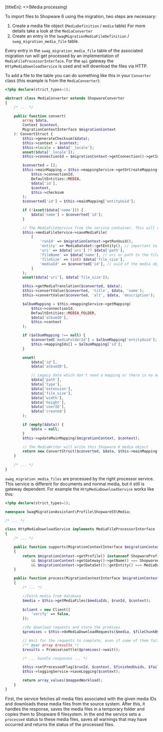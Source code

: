 [titleEn]: <>(Media processing)

To import files to Shopware 6 using the migration, two steps are necessary:
1. Create a media file object (`MediaDefinition` / `media` table)
For more details take a look at the `MediaConverter`
2. Create an entry in the `SwagMigrationMediaFileDefinition` / `swag_migration_media_file` table.

Every entry in the `swag_migration_media_file` table of the associated migration run will get processed by an implementation
of `MediaFileProcessorInterface`. For the `api` gateway the `HttpMediaDownloadService` is used and will download
the files via HTTP.

To add a file to the table you can do something like this in your `Converter` class (this example is from the `MediaConverter`):
```php
<?php declare(strict_types=1);

abstract class MediaConverter extends ShopwareConverter
{
    /* ... */

    public function convert(
        array $data,
        Context $context,
        MigrationContextInterface $migrationContext
    ): ConvertStruct {
        $this->generateChecksum($data);
        $this->context = $context;
        $this->locale = $data['_locale'];
        unset($data['_locale']);
        $this->connectionId = $migrationContext->getConnection()->getId();

        $converted = [];
        $this->mainMapping = $this->mappingService->getOrCreateMapping(
            $this->connectionId,
            DefaultEntities::MEDIA,
            $data['id'],
            $context,
            $this->checksum
        );
        $converted['id'] = $this->mainMapping['entityUuid'];

        if (!isset($data['name'])) {
            $data['name'] = $converted['id'];
        }

        // The MediaFileService from the service container. This will register the file for download
        $this->mediaFileService->saveMediaFile(
            [
                'runId' => $migrationContext->getRunUuid(),
                'entity' => MediaDataSet::getEntity(), // important to distinguish between private and public files
                'uri' => $data['uri'] ?? $data['path'],
                'fileName' => $data['name'], // uri or path to the file (because of the different implementations of the gateways)
                'fileSize' => (int) $data['file_size'],
                'mediaId' => $converted['id'], // uuid of the media object in Shopware 6
            ]
        );
        unset($data['uri'], $data['file_size']);

        $this->getMediaTranslation($converted, $data);
        $this->convertValue($converted, 'title', $data, 'name');
        $this->convertValue($converted, 'alt', $data, 'description');

        $albumMapping = $this->mappingService->getMapping(
            $this->connectionId,
            DefaultEntities::MEDIA_FOLDER,
            $data['albumID'],
            $this->context
        );

        if ($albumMapping !== null) {
            $converted['mediaFolderId'] = $albumMapping['entityUuid'];
            $this->mappingIds[] = $albumMapping['id'];
        }

        unset(
            $data['id'],
            $data['albumID'],

            // Legacy data which don't need a mapping or there is no equivalent field
            $data['path'],
            $data['type'],
            $data['extension'],
            $data['file_size'],
            $data['width'],
            $data['height'],
            $data['userID'],
            $data['created']
        );

        if (empty($data)) {
            $data = null;
        }
        $this->updateMainMapping($migrationContext, $context);

        // The MediaWriter will write this Shopware 6 media object
        return new ConvertStruct($converted, $data, $this->mainMapping['id']);
    }
        
    /* ... */
}
```
`swag_migration_media_files` are processed by the right processor service. This service is different for documents and normal media, but it still is gateway dependent.
For example the `HttpMediaDownloadService` works like this:
```php
<?php declare(strict_types=1);

namespace SwagMigrationAssistant\Profile\Shopware55\Media;

/* ... */

class HttpMediaDownloadService implements MediaFileProcessorInterface
{
    /* ... */

    public function supports(MigrationContextInterface $migrationContext): bool
    {
        return $migrationContext->getProfile() instanceof ShopwareProfileInterface
            && $migrationContext->getGateway()->getName() === ShopwareApiGateway::GATEWAY_NAME
            && $migrationContext->getDataSet()::getEntity() === MediaDataSet::getEntity();
    }

    public function process(MigrationContextInterface $migrationContext, Context $context, array $workload, int $fileChunkByteSize): array
    {
        /* ... */

        //Fetch media from database
        $media = $this->getMediaFiles($mediaIds, $runId, $context);
        
        $client = new Client([
            'verify' => false,
        ]);

        //Do download requests and store the promises
        $promises = $this->doMediaDownloadRequests($media, $fileChunkByteSize, $mappedWorkload, $client);

        // Wait for the requests to complete, even if some of them fail
        /** @var array $results */
        $results = Promise\settle($promises)->wait();

        /* ... handle responses ... */

        $this->setProcessedFlag($runId, $context, $finishedUuids, $failureUuids);
        $this->loggingService->saveLogging($context);

        return array_values($mappedWorkload);
    }
}
```
First, the service fetches all media files associated with the given media IDs and downloads these media files from the source system.
After this, it handles the response, saves the media files in a temporary folder and copies them to Shopware 6 filesystem.
In the end the service sets a `processed` status to these media files, saves all warnings that may have occurred and
returns the status of the processed files.
